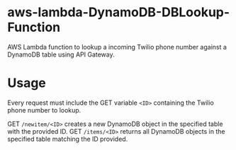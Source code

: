 # aws-lambda-DynamoDB-DBLookup-Function
AWS Lambda function to lookup a incoming Twilio phone number against a DynamoDB table using API Gateway.

# Usage
Every request must include the GET variable `<ID>` containing the Twilio phone number to lookup.

GET `/newitem/<ID>` creates a new DynamoDB object in the specified table with the provided ID.
GET `/items/<ID>` returns all DynamoDB objects in the specified table matching the ID provided.

